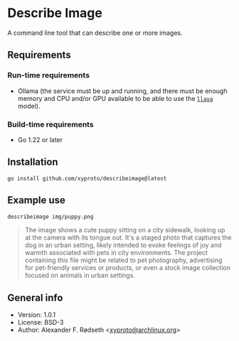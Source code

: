 # Describe Image

A command line tool that can describe one or more images.

## Requirements

### Run-time requirements

* Ollama (the service must be up and running, and there must be enough memory and CPU and/or GPU available to be able to use the [`llava`](https://ollama.com/library/llava) model).

### Build-time requirements

* Go 1.22 or later

## Installation

    go install github.com/xyproto/describeimage@latest

## Example use

```sh
describeimage img/puppy.png
```

> The image shows a cute puppy sitting on a city sidewalk, looking up at the camera with its tongue out. It's a staged photo that captures the dog in an urban setting, likely intended to evoke feelings of joy and warmth associated with pets in city environments. The project containing this file might be related to pet photography, advertising for pet-friendly services or products, or even a stock image collection focused on animals in urban settings.

## General info

* Version: 1.0.1
* License: BSD-3
* Author: Alexander F. Rødseth &lt;xyproto@archlinux.org&gt;
